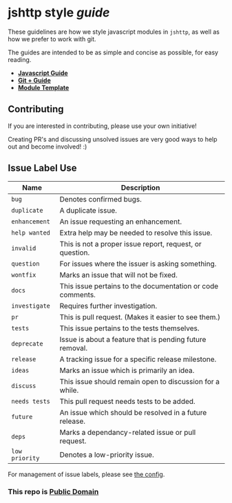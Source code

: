 # jshttp style _guide_

These guidelines are how we style javascript modules in `jshttp`, as well as how we prefer to work with git.

The guides are intended to be as simple and concise as possible, for easy reading.

* __[Javascript Guide](javascript.md)__
* __[Git + Guide](git.md)__
* __[Module Template](template)__

## Contributing

If you are interested in contributing, please use your own initiative!

Creating PR's and discussing unsolved issues are very good ways to help out and become involved! :)

## Issue Label Use

Name           | Description
---------------|-------------------------------------------
`bug`          | Denotes confirmed bugs.
`duplicate`    | A duplicate issue.
`enhancement`  | An issue requesting an enhancement.
`help wanted`  | Extra help may be needed to resolve this issue.
`invalid`      | This is not a proper issue report, request, or question.
`question`     | For issues where the issuer is asking something.
`wontfix`      | Marks an issue that will not be fixed.
`docs`         | This issue pertains to the documentation or code comments.
`investigate`  | Requires further investigation.
`pr`           | This is pull request. (Makes it easier to see them.)
`tests`        | This issue pertains to the tests themselves.
`deprecate`    | Issue is about a feature that is pending future removal.
`release`      | A tracking issue for a specific release milestone.
`ideas`        | Marks an issue which is primarily an idea.
`discuss`      | This issue should remain open to discussion for a while.
`needs tests`  | This pull request needs tests to be added.
`future`       | An issue which should be resolved in a future release.
`deps`         | Marks a dependancy-related issue or pull request.
`low priority` | Denotes a low-priority issue.

For management of issue labels, please see [the config](config).

### This repo is [Public Domain](LICENSE)
